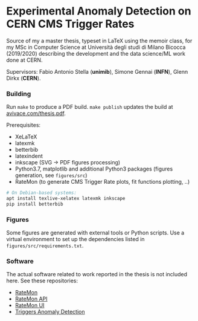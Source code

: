 # Experimental Anomaly Detection on CERN CMS Trigger Rates

Source of my a master thesis, typeset in LaTeX using the memoir class, for my MSc in Computer Science at Università degli studi di Milano Bicocca (2019/2020) describing the development and the data science/ML work done at CERN.

Supervisors: Fabio Antonio Stella (**unimib**), Simone Gennai (**INFN**), Glenn Dirkx (**CERN**).

### Building

Run `make` to produce a PDF build. `make publish` updates the build at [avivace.com/thesis.pdf](https://avivace.com/thesis.pdf).

Prerequisites: 

- XeLaTeX
- latexmk
- betterbib
- latexindent
- inkscape (SVG -> PDF figures processing)
- Python3.7, matplotlib and additional Python3 packages (figures generation, see `figures/src`)
- RateMon (to generate CMS Trigger Rate plots, fit functions plotting, ..)

```bash
# On Debian-based systems:
apt install texlive-xelatex latexmk inkscape
pip install betterbib
```

### Figures

Some figures are generated with external tools or Python scripts. Use a virtual environment to set up the dependencies listed in `figures/src/requirements.txt`.

### Software

The actual software related to work reported in the thesis is not included here. See these repositories:

- [RateMon]()
- [RateMon API]()
- [RateMon UI]()
- [Triggers Anomaly Detection]()